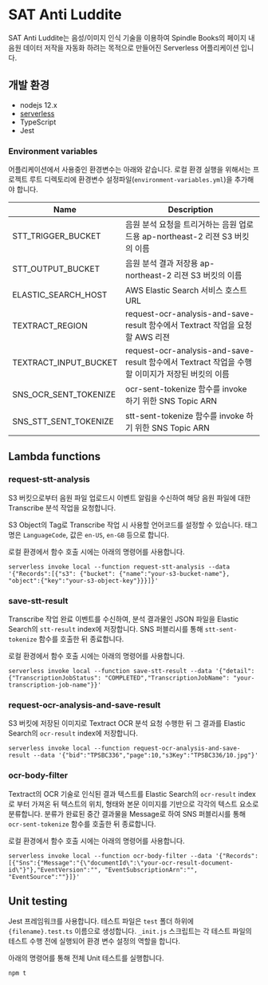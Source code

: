 # SAT Anti Luddite

SAT Anti Luddite는 음성/이미지 인식 기술을 이용하여 Spindle Books의 페이지 내 음원 데이터 저작을 자동화 하려는 목적으로 만들어진 Serverless 어플리케이션 입니다.

## 개발 환경
* nodejs 12.x
* [serverless](https://www.serverless.com/)
* TypeScript
* Jest

### Environment variables
어플리케이션에서 사용중인 환경변수는 아래와 같습니다. 로컬 환경 실행을 위해서는 프로젝트 루트 디렉토리에 환경변수 설정파일(`environment-variables.yml`)을 추가해야 합니다.

|Name|Description|
|---|---|
|STT_TRIGGER_BUCKET|음원 분석 요청을 트리거하는 음원 업로드용 ap-northeast-2 리젼 S3 버킷의 이름|
|STT_OUTPUT_BUCKET|음원 분석 결과 저장용 ap-northeast-2 리젼 S3 버킷의 이름|
|ELASTIC_SEARCH_HOST|AWS Elastic Search 서비스 호스트 URL|
|TEXTRACT_REGION|request-ocr-analysis-and-save-result 함수에서 Textract 작업을 요청할 AWS 리젼|
|TEXTRACT_INPUT_BUCKET|request-ocr-analysis-and-save-result 함수에서 Textract 작업을 수행할 이미지가 저장된 버킷의 이름|
|SNS_OCR_SENT_TOKENIZE|ocr-sent-tokenize 함수를 invoke 하기 위한 SNS Topic ARN|
|SNS_STT_SENT_TOKENIZE|stt-sent-tokenize 함수를 invoke 하기 위한 SNS Topic ARN|

## Lambda functions
### request-stt-analysis
S3 버킷으로부터 음원 파일 업로드시 이벤트 알림을 수신하여 해당 음원 파일에 대한 Transcribe 분석 작업을 요청합니다.

S3 Object의 Tag로 Transcribe 작업 시 사용할 언어코드를 설정할 수 있습니다. 태그 명은 `LanguageCode`, 값은 `en-US`, `en-GB` 등으로 합니다.

로컬 환경에서 함수 호출 시에는 아래의 명령어를 사용합니다.

```shell script
serverless invoke local --function request-stt-analysis --data '{"Records":[{"s3": {"bucket": {"name":"your-s3-bucket-name"}, "object":{"key":"your-s3-object-key"}}}]}'
```

### save-stt-result
Transcribe 작업 완료 이벤트를 수신하여, 분석 결과물인 JSON 파일을 Elastic Search의 `stt-result` index에 저장합니다. SNS 퍼블리시를 통해 `stt-sent-tokenize` 함수를 호출한 뒤 종료합니다.

로컬 환경에서 함수 호출 시에는 아래의 명령어를 사용합니다.

```shell script
serverless invoke local --function save-stt-result --data '{"detail": {"TranscriptionJobStatus": "COMPLETED","TranscriptionJobName": "your-transcription-job-name"}}'
```

### request-ocr-analysis-and-save-result

S3 버킷에 저장된 이미지로 Textract OCR 분석 요청 수행한 뒤 그 결과를 Elastic Search의 `ocr-result` index에 저장합니다.

```shell script
serverless invoke local --function request-ocr-analysis-and-save-result --data '{"bid":"TPSBC336","page":10,"s3Key":"TPSBC336/10.jpg"}'
```

### ocr-body-filter
Textract의 OCR 기술로 인식된 결과 텍스트를 Elastic Search의 `ocr-result` index로 부터 가져온 뒤 텍스트의 위치, 형태와 본문 이미지를 기반으로 각각의 텍스트 요소로 분류합니다. 분류가 완료된 중간 결과물을 Message로 하여 SNS 퍼블리시를 통해 `ocr-sent-tokenize` 함수를 호출한 뒤 종료합니다.

로컬 환경에서 함수 호출 시에는 아래의 명령어를 사용합니다.

```shell script
serverless invoke local --function ocr-body-filter --data '{"Records": [{"Sns":{"Message":"{\"documentId\":\"your-ocr-result-document-id\"}"},"EventVersion":"", "EventSubscriptionArn":"", "EventSource":""}]}'
```

## Unit testing
Jest 프레임워크를 사용합니다. 테스트 파일은 `test` 폴더 하위에 `{filename}.test.ts` 이름으로 생성합니다. `_init.js` 스크립트는 각 테스트 파일의 테스트 수행 전에 실행되어 환경 변수 설정의 역할을 합니다. 

아래의 명령어를 통해 전체 Unit 테스트를 실행합니다.

```shell script
npm t
```